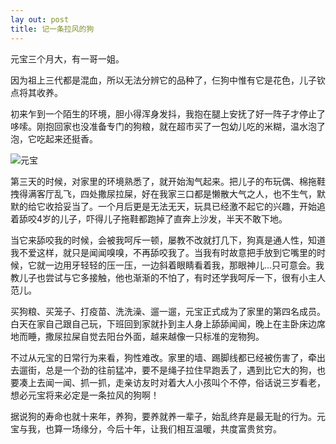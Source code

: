 ```yaml
---
lay out: post
title: 记一条拉风的狗
---
```


元宝三个月大，有一哥一姐。

因为祖上三代都是混血，所以无法分辨它的品种了，仨狗中惟有它是花色，儿子钦点将其收养。

初来乍到一个陌生的环境，胆小得浑身发抖，我抱在腿上安抚了好一阵子才停止了哆嗦。刚抱回家也没准备专门的狗粮，就在超市买了一包幼儿吃的米糊，温水泡了泡，它吃起来还挺香。

![元宝](https://oifrca68z.bkt.clouddn.com/zeove/image/yuanbao.jpg)

第三天的时候，对家里的环境熟悉了，就开始淘气起来。把儿子的布玩偶、棉拖鞋拽得满客厅乱飞，四处撒尿拉屎，好在我家三口都是懒散大气之人，也不生气，默默的给它收拾妥当了。一个月后更是无法无天，玩具已经激不起它的兴趣，开始追着舔咬4岁的儿子，吓得儿子拖鞋都跑掉了直奔上沙发，半天不敢下地。

当它来舔咬我的时候，会被我呵斥一顿，屡教不改就打几下，狗真是通人性，知道我不爱这样，就只是闻闻嗅嗅，不再舔咬我了。当我有时故意把手放到它嘴里的时候，它就一边用牙轻轻的压一压，一边斜着眼睛看着我，那眼神儿…只可意会。我教儿子也尝试与它多接触，他也渐渐的不怕了，有时还学我呵斥一下，很有小主人范儿。

买狗粮、买笼子、打疫苗、洗洗澡、遛一遛，元宝正式成为了家里的第四名成员。白天在家自己跟自己玩，下班回到家就扑到主人身上舔舔闻闻，晚上在主卧床边席地而睡，撒尿拉屎自觉去阳台外面，越来越像一只标准的宠物狗。

不过从元宝的日常行为来看，狗性难改。家里的墙、踢脚线都已经被伤害了，牵出去遛街，总是一个劲的往前猛冲，要不是绳子拉住早跑丢了，遇到比它大的狗，也要凑上去闻一闻、抓一抓，走亲访友时对着大人小孩叫个不停，俗话说三岁看老，想必元宝将来必定是一条拉风的狗啊！

据说狗的寿命也就十来年，养狗，要养就养一辈子，始乱终弃是最无耻的行为。元宝与我，也算一场缘分，今后十年，让我们相互温暖，共度富贵贫穷。
